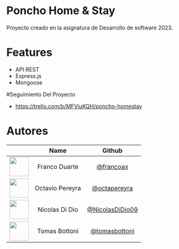 # Poncho Home & Stay
Proyecto creado en la asignatura de Desarrollo de software 2023.

# Features
- API REST
- Express.js
- Mongoose

#Seguimiento Del Proyecto
- https://trello.com/b/MFViuKQH/poncho-homestay

# Autores
| | Name  | Github
| :-----: | :-----: | :-----: |
<img src="https://avatars.githubusercontent.com/u/87949682?v=4" height="50" width="50">| Franco Duarte | [@francoax](https://github.com/francoax)
<img src="https://avatars.githubusercontent.com/u/82680476?v=4" height="50" width="50">| Octavio Pereyra | [@octapereyra](https://github.com/octapereyra)
<img src="https://avatars.githubusercontent.com/u/81826078?v=4" height="50" width="50">| Nicolas Di Dio | [@NicolasDiDio09](https://github.com/NicolasDiDio09)
<img src="https://avatars.githubusercontent.com/u/81845990?v=4" height="50" width="50">| Tomas Bottoni | [@tomasbottoni](https://github.com/tomasbottoni)
